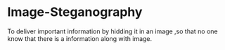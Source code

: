 # Image-Steganography
To deliver important information by hidding it in an image ,so that no one know that there is a information along with image.
